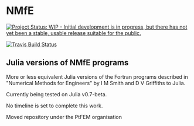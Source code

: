 # NMfE

[![Project Status: WIP - Initial development is in progress, but there has not yet been a stable, usable release suitable for the public.](http://www.repostatus.org/badges/latest/wip.svg)](http://www.repostatus.org/#wip)

[![Travis Build Status](https://travis-ci.org/PtFEM/NMfE.jl.svg?branch=master)](https://travis-ci.org/PtFEM/NMfE.jl)


## Julia versions of NMfE programs

More or less equivalent Julia versions of the Fortran programs described in "Numerical Methods for Engineers" by I M Smith and D V Griffiths to Julia.

Currently being tested on Julia v0.7-beta.

No timeline is set to complete this work.

Moved repository under the PtFEM organisation
